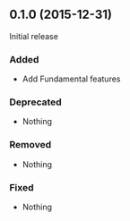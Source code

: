 ## 0.1.0 (2015-12-31)

Initial release

### Added

- Add Fundamental features

### Deprecated

- Nothing

### Removed

- Nothing

### Fixed

- Nothing
